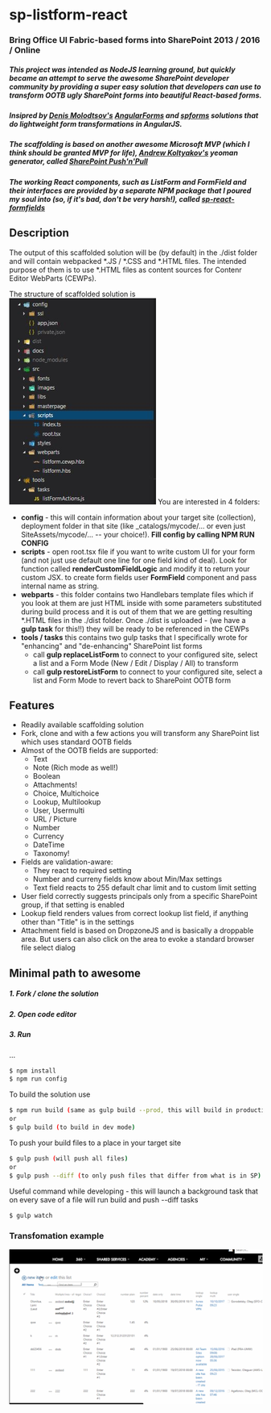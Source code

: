 # sp-listform-react


### Bring Office UI Fabric-based forms into SharePoint 2013 / 2016 / Online
##### This project was intended as NodeJS learning ground, but quickly became an attempt to serve the awesome SharePoint developer community by providing a super easy solution that developers can use to transform OOTB ugly SharePoint forms into beautiful React-based forms.


##### Insipred by [Denis Molodtsov's](https://github.com/zerg00s/) [AngularForms](https://github.com/Zerg00s/AngularForms) and [spforms](https://github.com/Zerg00s/spforms) solutions that do lightweight form transformations in AngularJS.
##### The scaffolding is based on another awesome Microsoft MVP (which I think should be granted MVP for life), [Andrew Koltyakov's](https://github.com/koltyakov) yeoman generator, called [SharePoint Push'n'Pull](https://github.com/koltyakov/generator-sppp)



##### The working React components, such as **ListForm and FormField** and their interfaces are provided by a separate NPM package that I poured my soul into (so, if it's bad, don't be very harsh!), called **[sp-react-formfields](https://npmjs.com/package/sp-react-formfields)**
## Description
The output of this scaffolded solution will be (by default) in the ./dist folder and will contain webpacked *.JS / *.CSS and *.HTML files. The intended purpose of them is to use *.HTML files as content sources for Contenr Editor WebParts (CEWPs).

The structure of scaffolded solution is
![img](./docs/structure.jpg)
You are interested in 4 folders:
- **config** - this will contain information about your target site (collection), deployment folder in that site (like _catalogs/mycode/... or even just SiteAssets/mycode/... -- your choice!). **Fill config by calling NPM RUN CONFIG**
- **scripts** - open root.tsx file if you want to write custom UI for your form (and not just use default one line for one field kind of deal). Look for function called **renderCustomFieldLogic** and modify it to return your custom JSX. to create form fields user **FormField** component and pass internal name as string.
- **webparts** - this folder contains two Handlebars template files which if you look at them are just HTML inside with some parameters substituted during build process and it is out of them that we are getting resulting *.HTML files in the ./dist folder. Once ./dist is uploaded - (we have a **gulp task** for this!!) they will be ready to be referenced in the CEWPs
- **tools / tasks**  this contains two gulp tasks that I specifically wrote for "enhancing" and "de-enhancing" SharePoint list forms
   - call **gulp replaceListForm** to connect to your configured site, select a list and a Form Mode (New / Edit / Display / All) to transform
   - call **gulp restoreListForm** to connect to your configured site, select a list and Form Mode to revert back to SharePoint OOTB form

## Features
  - Readily available scaffolding solution
  - Fork, clone and with a few actions you will transform any SharePoint list which uses standard OOTB fields
  - Almost of the OOTB fields are supported:
    - Text
    - Note (Rich mode as well!)
    - Boolean
    - Attachments!
    - Choice, Multichoice
    - Lookup, Multilookup
    - User, Usermulti
    - URL / Picture
    - Number
    - Currency
    - DateTime
    - Taxonomy!
 - Fields are validation-aware:
   - They react to required setting
   - Number and curreny fields know about Min/Max settings
   - Text field reacts to 255 default char limit and to custom limit setting
  - User field correctly suggests principals only from a specific SharePoint group, if that setting is enabled
  - Lookup field renders values from correct lookup list field, if anything other than "Title" is in the settings
  - Attachment field is based on DropzoneJS and is basically a droppable area. But users can also click on the area to evoke a standard browser file select dialog

## Minimal path to awesome

##### 1. Fork / clone the solution
##### 2. Open code editor
##### 3. Run
...
```sh
$ npm install
$ npm run config
```

To build the solution use

```sh
$ npm run build (same as gulp build --prod, this will build in production mode)
or
$ gulp build (to build in dev mode)
```

To push your build files to a place in your target site
```sh
$ gulp push (will push all files)
or
$ gulp push --diff (to only push files that differ from what is in SP)
```

Useful command while developing - this will launch a background task that on every save of a file will run
build and push --diff tasks
```sh
$ gulp watch
```

### Transfomation example
![img](./docs/transform.gif)
